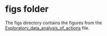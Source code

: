# figs folder

The figs directory contains the figures from the [Exploratory_data_analysis_of_actions](https://github.com/TZstatsADS/ads-fall2023-project1-shefalishr95/blob/master/doc/Exploratory_data_analysis_of_actions.ipynb) file.
